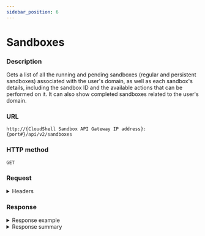 ```yaml
---
sidebar_position: 6
---
```


# Sandboxes

### Description

Gets a list of all the running and pending sandboxes (regular and persistent sandboxes) associated with the user's domain, as well as each sandbox's details, including the sandbox ID and the available actions that can be performed on it. It can also show completed sandboxes related to the user's domain.

### URL

`http://{CloudShell Sandbox API Gateway IP address}:{port#}/api/v2/sandboxes`

### HTTP method

`GET`

### Request

<details>
<summary>Headers</summary>

Example header format for the `sandboxes` method:

`Authorization: Basic <authorization token returned from the login method>`

`Content-Type: application/json`

:::note
To also include completed sandboxes in the response, add the parameter `show_historic` to the request URL:
`http://{CloudShell Sandbox API Gateway IP address}:{port#}/api/v2/sandboxes?show_historic=true`
The default value for this parameter is `false`.
:::

</details>

### Response

<details>
<summary>Response example</summary>

The `sandboxes` method returns a list of all the sandboxes and the actions that can be performed on each sandbox.

```javascript
[
   {
      "name":"Test Blprnt2",
      "id":"11491c80-6f79-4e9c-b592-78242c6dc698",
      "description":"This is a list of sandboxes in this user domain",
      "state":"Ready",
      "blueprint":{
         "name":"Test Blprnt2",
         "id":"2f4c972b-5c64-4b08-bae4-73408d7b171d"
      },
      "_links":{
         "self":{
            "href":"/sandboxes/11491c80-6f79-4e9c-b592-78242c6dc698",
            "method":"GET",
            "name":"get a sandbox' details",
            "templated":true
         },
         "components":{
            "href":"/sandboxes/11491c80-6f79-4e9c-b592-78242c6dc698/components",
            "method":"GET"
         },
         "stop":{
            "href":"/sandboxes/11491c80-6f79-4e9c-b592-78242c6dc698/stop",
            "method":"POST",
            "name":"stop a sandbox",
            "templated":true
         },
         "all":{
            "href":"/sandboxes",
            "method":"GET",
            "name":"get all sandboxes"
         }
      }
   }
]
```
</details>

<details>
<summary>Response summary</summary>

The response output properties of the `sandboxes` method are described in the following table.

| Property | Sub Property | Description/Comments |
| --- | --- | --- |
| `name` |   | The name of the sandbox. `(string)` |
| `id` |   | The ID of the sandbox. `(string)` |
| `description` |   | A text description of the sandbox. `(string)` |
| `state` |   | The current state of the sandbox. Possible values: Pending, Setup, Ready, Teardown, Error, Ended. `(string)` |
| `blueprint` |   | The details of the sandbox's blueprint `(Array)` |
|   | `name` | The name of the blueprint `(string)` |
|   | `id` | The id of the blueprint `(string)` |
| `_links` |   | The actions that can be performed on a sandbox in the user's domain: |
|   | `self` | Provides a link to get a specific sandbox's details per specified sandbox ID via a `GET` request. |
|   | `components` | Provides a link to get all components in a sandbox per specified sandbox ID, via a `GET` request. |
|   | `stop` | Provides a link to end an active sandbox per specified sandbox ID via a `POST` request. |
|   | `all` | Provides a link to get all available sandboxes according to the user's domain via a `GET` request. |

</details>